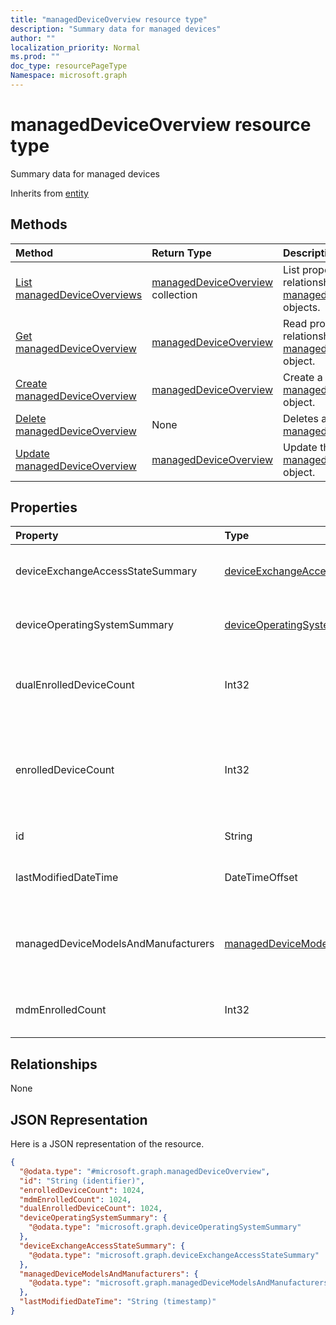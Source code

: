 ```yaml
---
title: "managedDeviceOverview resource type"
description: "Summary data for managed devices"
author: ""
localization_priority: Normal
ms.prod: ""
doc_type: resourcePageType
Namespace: microsoft.graph
---
```



# managedDeviceOverview resource type

Summary data for managed devices


Inherits from [entity](../resources/entity.md)

## Methods
|Method|Return Type|Description|
|:---|:---|:---|
|[List managedDeviceOverviews](../api/intune-devices-manageddeviceoverview-list.md)|[managedDeviceOverview](../resources/intune-devices-managedDeviceOverview.md) collection|List properties and relationships of the [managedDeviceOverview](../resources/manageddeviceoverview.md) objects.|
|[Get managedDeviceOverview](../api/intune-devices-manageddeviceoverview-get.md)|[managedDeviceOverview](../resources/intune-devices-managedDeviceOverview.md)|Read properties and relationships of the [managedDeviceOverview](../resources/manageddeviceoverview.md) object.|
|[Create managedDeviceOverview](../api/intune-devices-manageddeviceoverview-create.md)|[managedDeviceOverview](../resources/intune-devices-managedDeviceOverview.md)|Create a new [managedDeviceOverview](../resources/manageddeviceoverview.md) object.|
|[Delete managedDeviceOverview](../api/intune-devices-manageddeviceoverview-delete.md)|None|Deletes a [managedDeviceOverview](../resources/manageddeviceoverview.md).|
|[Update managedDeviceOverview](../api/intune-devices-manageddeviceoverview-update.md)|[managedDeviceOverview](../resources/intune-devices-managedDeviceOverview.md)|Update the properties of a [managedDeviceOverview](../resources/manageddeviceoverview.md) object.|

## Properties
|Property|Type|Description|
|:---|:---|:---|
|deviceExchangeAccessStateSummary|[deviceExchangeAccessStateSummary](../resources/intune-devices-deviceExchangeAccessStateSummary.md)|Distribution of Exchange Access State in Intune|
|deviceOperatingSystemSummary|[deviceOperatingSystemSummary](../resources/intune-devices-deviceOperatingSystemSummary.md)|Device operating system summary.|
|dualEnrolledDeviceCount|Int32|The number of devices enrolled in both MDM and EAS|
|enrolledDeviceCount|Int32|Total enrolled device count. Does not include PC devices managed via Intune PC Agent|
|id|String| Inherited from [entity](../resources/entity.md)|
|lastModifiedDateTime|DateTimeOffset|Last modified date time of device overview|
|managedDeviceModelsAndManufacturers|[managedDeviceModelsAndManufacturers](../resources/intune-devices-managedDeviceModelsAndManufacturers.md)|Models and Manufactures meatadata for managed devices in the account|
|mdmEnrolledCount|Int32|The number of devices enrolled in MDM|

## Relationships
None

## JSON Representation
Here is a JSON representation of the resource.
<!-- {
  "blockType": "resource",
  "keyProperty": "id",
  "@odata.type": "microsoft.graph.managedDeviceOverview",
  "baseType": "microsoft.graph.entity",
  "openType": false
}
-->
``` json
{
  "@odata.type": "#microsoft.graph.managedDeviceOverview",
  "id": "String (identifier)",
  "enrolledDeviceCount": 1024,
  "mdmEnrolledCount": 1024,
  "dualEnrolledDeviceCount": 1024,
  "deviceOperatingSystemSummary": {
    "@odata.type": "microsoft.graph.deviceOperatingSystemSummary"
  },
  "deviceExchangeAccessStateSummary": {
    "@odata.type": "microsoft.graph.deviceExchangeAccessStateSummary"
  },
  "managedDeviceModelsAndManufacturers": {
    "@odata.type": "microsoft.graph.managedDeviceModelsAndManufacturers"
  },
  "lastModifiedDateTime": "String (timestamp)"
}
```

